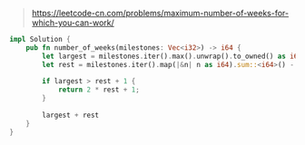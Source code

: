 > https://leetcode-cn.com/problems/maximum-number-of-weeks-for-which-you-can-work/

``` rust
impl Solution {
    pub fn number_of_weeks(milestones: Vec<i32>) -> i64 {
        let largest = milestones.iter().max().unwrap().to_owned() as i64;
        let rest = milestones.iter().map(|&n| n as i64).sum::<i64>() - largest;
        
        if largest > rest + 1 {
            return 2 * rest + 1;
        }
        
        largest + rest
    }
}
```
